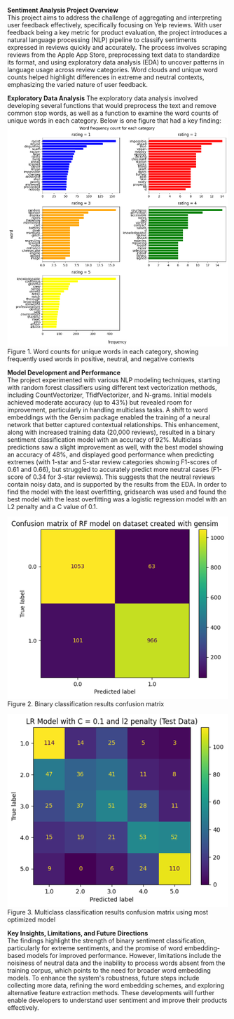 **Sentiment Analysis Project Overview**  
This project aims to address the challenge of aggregating and interpreting user feedback effectively, specifically focusing on Yelp reviews. With user feedback being a key metric for product evaluation, the project introduces a natural language processing (NLP) pipeline to classify sentiments expressed in reviews quickly and accurately. The process involves scraping reviews from the Apple App Store, preprocessing text data to standardize its format, and using exploratory data analysis (EDA) to uncover patterns in language usage across review categories. Word clouds and unique word counts helped highlight differences in extreme and neutral contexts, emphasizing the varied nature of user feedback.

**Exploratory Data Analysis**
The exploratory data analysis involved developing several functions that would preprocess the text and remove common stop words, as well as a function to examine the word counts of unique words in each category. Below is one figure that had a key finding:   
![](Pictures/EDA.png)    
Figure 1. Word counts for unique words in each category, showing frequently used words in positive, neutral, and negative contexts

**Model Development and Performance**  
The project experimented with various NLP modeling techniques, starting with random forest classifiers using different text vectorization methods, including CountVectorizer, TfidfVectorizer, and N-grams. Initial models achieved moderate accuracy (up to 43%) but revealed room for improvement, particularly in handling multiclass tasks. A shift to word embeddings with the Gensim package enabled the training of a neural network that better captured contextual relationships. This enhancement, along with increased training data (20,000 reviews), resulted in a binary sentiment classification model with an accuracy of 92%. Multiclass predictions saw a slight improvement as well, with the best model showing an accuracy of 48%, and displayed good performance when predicting extremes (with 1-star and 5-star review categories showing F1-scores of 0.61 and 0.66), but struggled to accurately predict more neutral cases (F1-score of 0.34 for 3-star reviews). This suggests that the neutral reviews contain noisy data, and is supported by the results from the EDA. In order to find the model with the least overfitting, gridsearch was used and found the best model with the least overfitting was a logistic regression model with an L2 penalty and a C value of 0.1.   

![](Pictures/Binary_Model.png)   
Figure 2. Binary classification results confusion matrix

![](Pictures/Log_Reg_Model.png)   
Figure 3. Multiclass classification results confusion matrix using most optimized model

**Key Insights, Limitations, and Future Directions**  
The findings highlight the strength of binary sentiment classification, particularly for extreme sentiments, and the promise of word embedding-based models for improved performance. However, limitations include the noisiness of neutral data and the inability to process words absent from the training corpus, which points to the need for broader word embedding models. To enhance the system's robustness, future steps include collecting more data, refining the word embedding schemes, and exploring alternative feature extraction methods. These developments will further enable developers to understand user sentiment and improve their products effectively.

